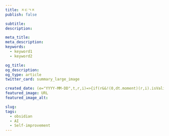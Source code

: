 ```yaml
---
title: ㅈㄷㄱㅈ
publish: false

subtitle:
description:

meta_title:
meta_description:
keywords:
  - keyword1
  - keyword2

og_title:
og_description:
og_type: article
twitter_card: summary_large_image

created_date: (e="YYYY-MM-DD",t,r,i)=>{if(r&&!(0,dt.moment)(r,i).isValid())throw new O("Invalid reference date format, try specifying one with the argument 'reference_format'");let o;return typeof t=="string"?o=dt.moment.duration(t):typeof t=="number"&&(o=dt.moment.duration(t,"days")),(0,dt.moment)(r,i).add(o).format(e)}
featured_image: URL
featured_image_alt:

slug:
tags:
  - obsidian
  - AI
  - Self-improvement
---
```


<!-- 여기에 블로그 게시물 콘텐츠 작성 시작 -->
